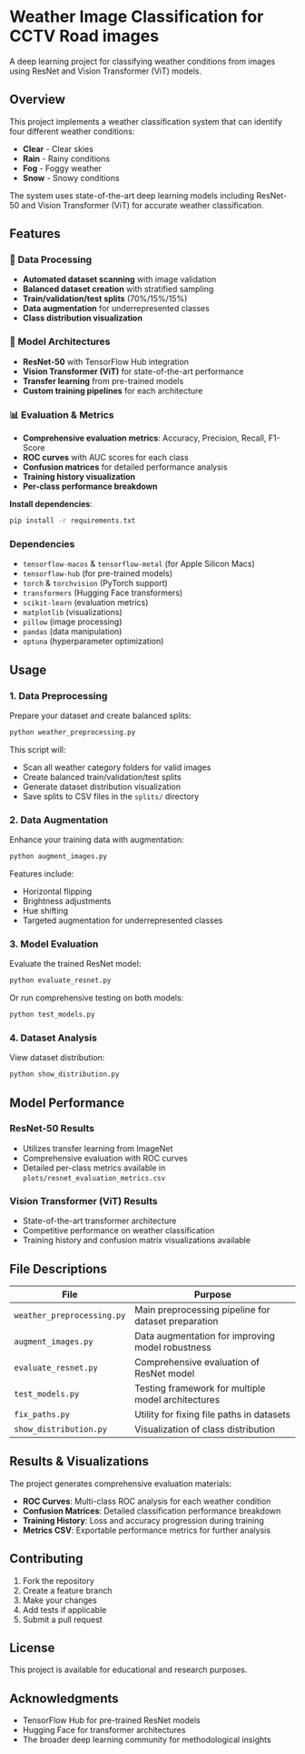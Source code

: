# Weather Image Classification for CCTV Road images

A deep learning project for classifying weather conditions from images using ResNet and Vision Transformer (ViT) models.

## Overview

This project implements a weather classification system that can identify four different weather conditions:
- **Clear** - Clear skies
- **Rain** - Rainy conditions  
- **Fog** - Foggy weather
- **Snow** - Snowy conditions

The system uses state-of-the-art deep learning models including ResNet-50 and Vision Transformer (ViT) for accurate weather classification.

## Features

### 🔬 Data Processing
- **Automated dataset scanning** with image validation
- **Balanced dataset creation** with stratified sampling
- **Train/validation/test splits** (70%/15%/15%)
- **Data augmentation** for underrepresented classes
- **Class distribution visualization**

### 🤖 Model Architectures
- **ResNet-50** with TensorFlow Hub integration
- **Vision Transformer (ViT)** for state-of-the-art performance
- **Transfer learning** from pre-trained models
- **Custom training pipelines** for each architecture

### 📊 Evaluation & Metrics
- **Comprehensive evaluation metrics**: Accuracy, Precision, Recall, F1-Score
- **ROC curves** with AUC scores for each class
- **Confusion matrices** for detailed performance analysis
- **Training history visualization**
- **Per-class performance breakdown**

 **Install dependencies**:
```bash
pip install -r requirements.txt
```

### Dependencies
- `tensorflow-macos` & `tensorflow-metal` (for Apple Silicon Macs)
- `tensorflow-hub` (for pre-trained models)
- `torch` & `torchvision` (PyTorch support)
- `transformers` (Hugging Face transformers)
- `scikit-learn` (evaluation metrics)
- `matplotlib` (visualizations)
- `pillow` (image processing)
- `pandas` (data manipulation)
- `optuna` (hyperparameter optimization)

## Usage

### 1. Data Preprocessing

Prepare your dataset and create balanced splits:

```bash
python weather_preprocessing.py
```

This script will:
- Scan all weather category folders for valid images
- Create balanced train/validation/test splits
- Generate dataset distribution visualization
- Save splits to CSV files in the `splits/` directory

### 2. Data Augmentation

Enhance your training data with augmentation:

```bash
python augment_images.py
```

Features include:
- Horizontal flipping
- Brightness adjustments
- Hue shifting
- Targeted augmentation for underrepresented classes

### 3. Model Evaluation

Evaluate the trained ResNet model:

```bash
python evaluate_resnet.py
```

Or run comprehensive testing on both models:

```bash
python test_models.py
```

### 4. Dataset Analysis

View dataset distribution:

```bash
python show_distribution.py
```

## Model Performance

### ResNet-50 Results
- Utilizes transfer learning from ImageNet
- Comprehensive evaluation with ROC curves
- Detailed per-class metrics available in `plots/resnet_evaluation_metrics.csv`

### Vision Transformer (ViT) Results
- State-of-the-art transformer architecture
- Competitive performance on weather classification
- Training history and confusion matrix visualizations available

## File Descriptions

| File | Purpose |
|------|---------|
| `weather_preprocessing.py` | Main preprocessing pipeline for dataset preparation |
| `augment_images.py` | Data augmentation for improving model robustness |
| `evaluate_resnet.py` | Comprehensive evaluation of ResNet model |
| `test_models.py` | Testing framework for multiple model architectures |
| `fix_paths.py` | Utility for fixing file paths in datasets |
| `show_distribution.py` | Visualization of class distribution |

## Results & Visualizations

The project generates comprehensive evaluation materials:

- **ROC Curves**: Multi-class ROC analysis for each weather condition
- **Confusion Matrices**: Detailed classification performance breakdown
- **Training History**: Loss and accuracy progression during training
- **Metrics CSV**: Exportable performance metrics for further analysis

## Contributing

1. Fork the repository
2. Create a feature branch
3. Make your changes
4. Add tests if applicable
5. Submit a pull request

## License

This project is available for educational and research purposes.

## Acknowledgments

- TensorFlow Hub for pre-trained ResNet models
- Hugging Face for transformer architectures
- The broader deep learning community for methodological insights 
